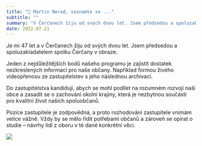 ```yaml
---
title: "👤 Martin Nerad, seznamte se ..."
subtitle: ""
summary: "V Čerčanech žiju od svých dvou let. Jsem předsedou a spoluzakladatelem spolku Čerčany v obraze. Rozhodování zastupitele vnímám velice vážně, vždy by se mělo řídit potřebami občanů a zároveň se opírat o odborné studie."
date: 2022-07-21
---
```


Je mi 47 let a v Čerčanech žiju od svých dvou let. Jsem předsedou a spoluzakladatelem spolku Čerčany v obraze.

Jeden z nejdůležitějších bodů našeho programu je zajistit dostatek nezkreslených informací pro naše občany. Například formou živého videopřenosu ze zastupitelstev s jeho následnou archivací.

Do zastupitelstva kandiduji, abych se mohl podílet na rozumném rozvoji naší obce a zasadit se o zachování okolní krajiny, která je nezbytnou součástí pro kvalitní život našich spoluobčanů.

Pozice zastupitele je zodpovědná, a proto rozhodování zastupitele vnímám velice vážně. Vždy by se mělo řídit potřebami občanů a zároveň se opírat o studie – návrhy lidí z oboru v té dané konkrétní věci.


![](/img/02_Nerad.JPG)